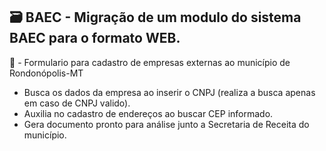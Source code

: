 ## 🗃️ BAEC - Migração de um modulo do sistema BAEC para o formato WEB.

📜 - Formulario para cadastro de empresas externas ao município de Rondonópolis-MT
	
- Busca os dados da empresa ao inserir o CNPJ (realiza a busca apenas em caso de CNPJ valido).   
- Auxilia no cadastro de endereços ao buscar CEP informado.
- Gera documento pronto para análise junto a Secretaria de Receita do município.

